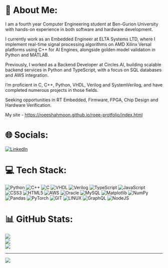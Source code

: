 # 💫 About Me:
I am a fourth year Computer Engineering student at Ben-Gurion University with hands-on experience in both software and hardware development. 

I currently work as an Embedded Engineer at ELTA Systems LTD, where I implement real-time signal processing algorithms on AMD Xilinx Versal platforms using C++ for AI Engines, alongside golden model validation in Python and MATLAB.

Previously, I worked as a Backend Developer at Circles AI, building scalable backend services in Python and TypeScript, with a focus on SQL databases and AWS integration.

I’m proficient in C, C++, Python, VHDL, Verilog and SystemVerilog, and have completed numerous projects in those fields.

Seeking opportunities in RT Embedded, Firmware, FPGA, Chip Design and Hardware Verification.

My site - https://roeeshahmoon.github.io/roee-protfolio/index.html


# 🌐 Socials:
[![LinkedIn](https://img.shields.io/badge/LinkedIn-%230077B5.svg?style=for-the-badge&logo=linkedin&logoColor=white)](https://www.linkedin.com/in/roee-shahmoon-9a2785237/) 

# 💻 Tech Stack:
![Python](https://img.shields.io/badge/python-3670A0?style=for-the-badge&logo=python&logoColor=ffdd54)  ![C++](https://img.shields.io/badge/c++-%2300599C.svg?style=for-the-badge&logo=c%2B%2B&logoColor=white) ![C](https://img.shields.io/badge/c-%2300599C.svg?style=for-the-badge&logo=c&logoColor=white) ![VHDL](https://img.shields.io/badge/VHDL-%23FFD000.svg?style=for-the-badge&logo=VHDL&logoColor=white) ![Verilog](https://img.shields.io/badge/Verilog-%23000000.svg?style=for-the-badge&logo=Verilog&logoColor=white) ![TypeScript](https://img.shields.io/badge/typescript-%23007ACC.svg?style=for-the-badge&logo=typescript&logoColor=white) ![JavaScript](https://img.shields.io/badge/javascript-%23323330.svg?style=for-the-badge&logo=javascript&logoColor=%23F7DF1E) ![CSS3](https://img.shields.io/badge/css3-%231572B6.svg?style=for-the-badge&logo=css3&logoColor=white) ![HTML5](https://img.shields.io/badge/html5-%23E34F26.svg?style=for-the-badge&logo=html5&logoColor=white) ![AWS](https://img.shields.io/badge/AWS-%23FF9900.svg?style=for-the-badge&logo=amazon-aws&logoColor=white) ![Oracle](https://img.shields.io/badge/Oracle-F80000?style=for-the-badge&logo=oracle&logoColor=white) ![MySQL](https://img.shields.io/badge/mysql-%2300000f.svg?style=for-the-badge&logo=mysql&logoColor=white) ![Matplotlib](https://img.shields.io/badge/Matplotlib-%23ffffff.svg?style=for-the-badge&logo=Matplotlib&logoColor=black) ![NumPy](https://img.shields.io/badge/numpy-%23013243.svg?style=for-the-badge&logo=numpy&logoColor=white) ![Pandas](https://img.shields.io/badge/pandas-%23150458.svg?style=for-the-badge&logo=pandas&logoColor=white) ![PyTorch](https://img.shields.io/badge/PyTorch-%23EE4C2C.svg?style=for-the-badge&logo=PyTorch&logoColor=white) ![GIT](https://img.shields.io/badge/Git-fc6d26?style=for-the-badge&logo=git&logoColor=white) ![LINUX](https://img.shields.io/badge/Linux-FCC624?style=for-the-badge&logo=linux&logoColor=black) ![GraphQL](https://img.shields.io/badge/-GraphQL-E10098?style=for-the-badge&logo=graphql&logoColor=white) ![NodeJS](https://img.shields.io/badge/node.js-6DA55F?style=for-the-badge&logo=node.js&logoColor=white)

# 📊 GitHub Stats:
![](https://github-readme-stats.vercel.app/api?username=Roeeshahmoon&theme=dark&hide_border=false&include_all_commits=false&count_private=false)<br/>
![](https://github-readme-streak-stats.herokuapp.com/?user=Roeeshahmoon&theme=dark&hide_border=false)<br/>
![](https://github-readme-stats.vercel.app/api/top-langs/?username=Roeeshahmoon&theme=dark&hide_border=false&include_all_commits=false&count_private=false&layout=compact)

---
[![](https://visitcount.itsvg.in/api?id=Roeeshahmoon&icon=0&color=0)](https://visitcount.itsvg.in)

<!-- Proudly created with GPRM ( https://gprm.itsvg.in ) -->
